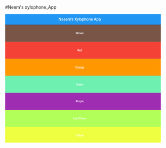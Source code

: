 #Neem's xylophone_App

<img src="https://github.com/naeem92/MobileApplication/blob/main/Xylophone/output/XyloPhoneApp.PNG">
